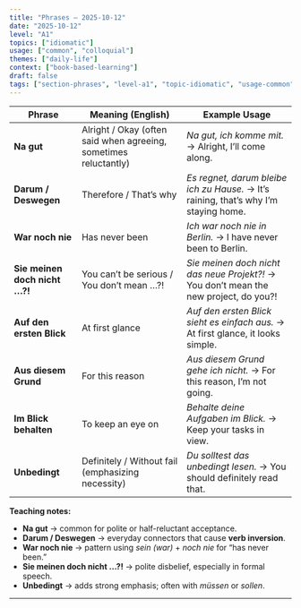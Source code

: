 ```yaml
---
title: "Phrases — 2025-10-12"
date: "2025-10-12"
level: "A1"
topics: ["idiomatic"]
usage: ["common", "colloquial"]
themes: ["daily-life"]
context: ["book-based-learning"]
draft: false
tags: ["section-phrases", "level-a1", "topic-idiomatic", "usage-common", "usage-colloquial", "theme-daily-life", "context-book-based-learning"]
---
```

| Phrase                        | Meaning (English)                                                | Example Usage                                                                         |
| ----------------------------- | ---------------------------------------------------------------- | ------------------------------------------------------------------------------------- |
| **Na gut**                    | Alright / Okay (often said when agreeing, sometimes reluctantly) | *Na gut, ich komme mit.* → Alright, I’ll come along.                                  |
| **Darum / Deswegen**          | Therefore / That’s why                                           | *Es regnet, darum bleibe ich zu Hause.* → It’s raining, that’s why I’m staying home.  |
| **War noch nie**              | Has never been                                                   | *Ich war noch nie in Berlin.* → I have never been to Berlin.                          |
| **Sie meinen doch nicht …?!** | You can’t be serious / You don’t mean …?!                        | *Sie meinen doch nicht das neue Projekt?!* → You don’t mean the new project, do you?! |
| **Auf den ersten Blick**      | At first glance                                                  | *Auf den ersten Blick sieht es einfach aus.* → At first glance, it looks simple.      |
| **Aus diesem Grund**          | For this reason                                                  | *Aus diesem Grund gehe ich nicht.* → For this reason, I’m not going.                  |
| **Im Blick behalten**         | To keep an eye on                                                | *Behalte deine Aufgaben im Blick.* → Keep your tasks in view.                         |
| **Unbedingt**                 | Definitely / Without fail (emphasizing necessity)                | *Du solltest das unbedingt lesen.* → You should definitely read that.                 |

**Teaching notes:**

* **Na gut** → common for polite or half-reluctant acceptance.
* **Darum / Deswegen** → everyday connectors that cause **verb inversion**.
* **War noch nie** → pattern using *sein (war)* + *noch nie* for “has never been.”
* **Sie meinen doch nicht …?!** → polite disbelief, especially in formal speech.
* **Unbedingt** → adds strong emphasis; often with *müssen* or *sollen*.

---
